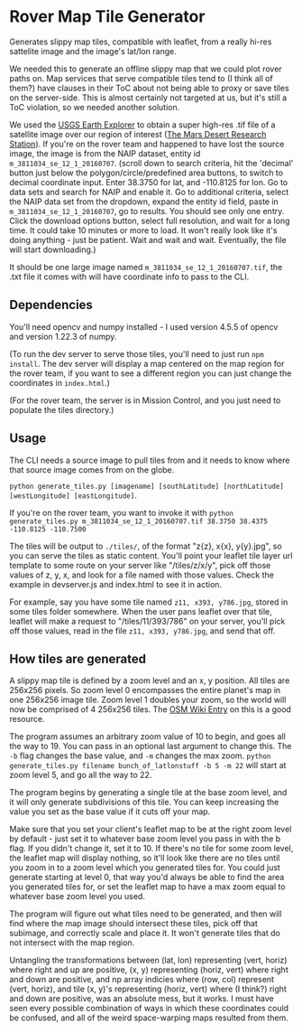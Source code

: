 # Rover Map Tile Generator

Generates slippy map tiles, compatible with leaflet, from a really hi-res sattelite image and the image's lat/lon range.

We needed this to generate an offline slippy map that we could plot
rover paths on. Map services that serve compatible tiles tend to (I think all of them?) have
clauses in their ToC about not being able to proxy or save tiles on the server-side.
This is almost certainly not targeted at us, but it's still a ToC violation,
so we needed another solution.

We used the [USGS Earth Explorer](https://earthexplorer.usgs.gov/) to obtain a super high-res .tif file
of a satellite image over our region of interest ([The Mars Desert Research Station](http://mdrs.marssociety.org/)).
If you're on the rover team and happened to have lost the source image,
the image is from the NAIP dataset, entity id `m_3811034_se_12_1_20160707`.
(scroll down to search criteria, hit the 'decimal' button just below the polygon/circle/predefined area buttons, to switch to decimal coordinate input.
Enter 38.3750 for lat, and  -110.8125 for lon. Go to data sets and search for NAIP and enable it. Go to additional criteria,
select the NAIP data set from the dropdown, expand the entity id field, paste in `m_3811034_se_12_1_20160707`, go to results.
You should see only one entry. Click the download options button, select full resolution, and wait for a long time.
It could take 10 minutes or more to load. It won't really look like it's doing anything - just be patient. Wait and wait and wait. Eventually, the file will start downloading.)

It should be one large image named `m_3811034_se_12_1_20160707.tif`, the .txt file it comes with will have coordinate info to pass to the CLI.

## Dependencies

You'll need opencv and numpy installed - I used version 4.5.5 of opencv and version 1.22.3 of numpy.

(To run the dev server to serve those tiles, you'll need to just run `npm install`.
The dev server will display a map centered on the map region for the rover team, if you want to see a different region
you can just change the coordinates in `index.html`.)

(For the rover team, the server is in Mission Control, and you just need to populate the tiles directory.)

## Usage

The CLI needs a source image to pull tiles from and it needs to know where that source image comes from on the globe.

`python generate_tiles.py [imagename] [southLatitude] [northLatitude] [westLongitude] [eastLongitude]`.

If you're on the rover team, you want to invoke it with
`python generate_tiles.py m_3811034_se_12_1_20160707.tif 38.3750 38.4375 -110.8125 -110.7500`

The tiles will be output to `./tiles/`, of the format "z{z}, x{x}, y{y}.jpg", so you can serve the tiles as static content.
You'll point your leaflet tile layer url template to some route on your server like "/tiles/z/x/y", pick off those values of z, y, x, and look for a file named with those values. Check the example in devserver.js and index.html to see it in action.

For example, say you have some tile named `z11, x393, y786.jpg`, stored in some tiles folder somewhere.
When the user pans leaflet over that tile, leaflet will make a request to "/tiles/11/393/786" on your server,
you'll pick off those values, read in the file `z11, x393, y786.jpg`, and send that off.


## How tiles are generated

A slippy map tile is defined by a zoom level and an x, y position. All tiles are 256x256 pixels.
So zoom level 0 encompasses the entire planet's map in one 256x256 image tile. Zoom level 1 doubles your zoom, so the world will now be comprised of 4 256x256 tiles.
The [OSM Wiki Entry](https://wiki.openstreetmap.org/wiki/Slippy_map_tilenames) on this is a good resource.

The program assumes an arbitrary zoom value of 10 to begin, and goes all the way to 19. You can pass in an optional last argument to change this.
The `-b` flag changes the base value, and `-m` changes the max zoom. `python generate_tiles.py filename bunch_of_latlonstuff -b 5 -m 22`
will start at zoom level 5, and go all the way to 22.

The program begins by generating a single tile at the base zoom level, and it will only generate
subdivisions of this tile. You can keep increasing the value you set as the base value if it cuts off your map.

Make sure that you set your client's leaflet map to
be at the right zoom level by default - just set it to whatever base zoom level you pass in with the b flag.
If you didn't change it, set it to 10.
If there's no tile for some zoom level, the leaflet map will display nothing,
so it'll look like there are no tiles until you zoom in to a zoom
level which you generated tiles for. You could just generate
starting at level 0, that way you'd always be able to find the area
you generated tiles for, or set the leaflet map to have a max zoom
equal to whatever base zoom level you used.

The program will figure out what tiles need to be generated, and then will find where the map image should intersect these tiles,
pick off that subimage, and correctly scale and place it. It won't generate tiles that do not intersect with the map region.

Untangling the transformations between (lat, lon) representing (vert, horiz) where right and up are positive,
(x, y) representing (horiz, vert) where right and down are positive, and np array indicies where (row, col) represent (vert, horiz), and tile (x, y)'s representing (horiz, vert) where (I think?) right and down are positive,
was an absolute mess, but it works.
I must have seen every possible combination of ways in which these coordinates could be confused, and all of the
weird space-warping maps resulted from them.
